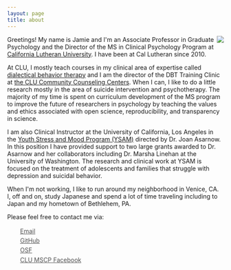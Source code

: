 ```yaml
---
layout: page
title: about
---
```



<center>
<img src="/public/jamie.png" align="right">
</center> 

Greetings! My name is Jamie and I'm an Associate Professor in Graduate Psychology and the Director of the MS in Clinical Psychology Program at [California Lutheran University](https://www.callutheran.edu/faculty/profile.html?id=jbedics). I have been at Cal Lutheran since 2010. 

At CLU, I mostly teach courses in my clinical area of expertise called [dialectical behavior therapy](https://www.callutheran.edu/academics/graduate/psyd-clinical-psychology/dbt.html) and I am the director of the DBT Training Clinic at [the CLU Community Counseling Centers](http://www.clucounseling.org/services/dbt.html).  When I can, I like to do a little research mostly in the area of suicide intervention and psychotherapy.  The majority of my time is spent on curriculum development of the MS program to improve the future of researchers in psychology by teaching the values and ethics associated with open science, reproducibility, and transparency in science. 

I am also Clinical Instructor at the University of California, Los Angeles in the  [Youth Stress and Mood Program (YSAM)](http://www2.semel.ucla.edu/youth-stress) directed by Dr. Joan Asarnow. In this position I have provided support to two large grants awarded to Dr. Asarnow and her collaborators including Dr. Marsha Linehan at the University of Washington. The research and clinical work at YSAM is focused on the treatment of adolescents and families that struggle with depression and suicidal behavior.

When I'm not working, I like to run around my neighborhood in Venice, CA.  I, off and on, study Japanese and spend a lot of time traveling including to Japan and my hometown of Bethlehem, PA.  

Please feel free to contact me via:

<div class="contact-buttons" style="line-height:160%;margin-left:30px;margin-top:10px">
<p>
 <a href="mailto:jbedics@callutheran.edu" target="_blank" style="color:#515151;"><i class="fa fa-envelope" style="font-size:1em"></i>Email<br></a> 
<a href="https://github.com/jdbedics" target="_blank" style="color:#515151;"><i class="fa fa-github" style="font-size:1em"></i>GitHub<br></a> 
<a href="https://osf.io/h48c6/" target="_blank" style="color:#515151;"><i class="fa fa-linkedin" style="font-size:1em"></i>OSF<br></a>
<a href="https://www.facebook.com/clumscp/" target="_blank" style="color:#515151;"><i class="fa fa-twitter"></i>CLU MSCP Facebook<br></a>
</p>
</div>

<br>

